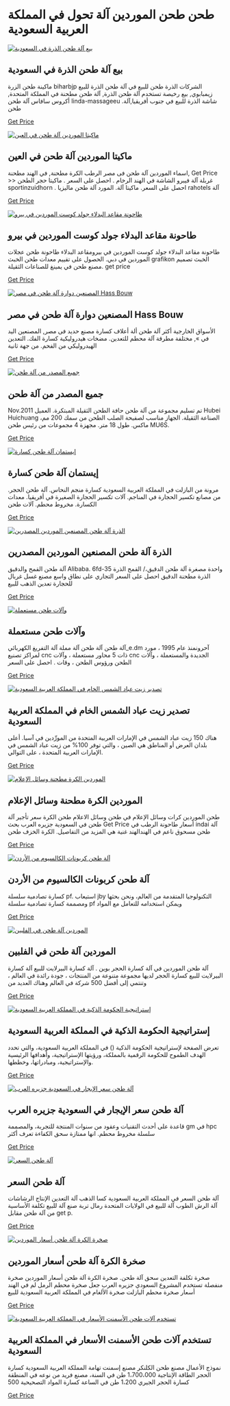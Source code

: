 # طحن طحن الموردين آلة تحول في المملكة العربية السعودية
<a href="https://mnn.zoosnet.net/LR/Chatpre.aspx?id=MNN94995150&p=https://vbl.co.za/" target="_blank">![بيع آلة طحن الذرة في السعودية](https://raw.githubusercontent.com/gcmcrusher/imgs/main/858.jpg)</a>
## بيع آلة طحن الذرة في السعودية
ماكينة طحن الزرة biharbjp الشركات الذرة طحن للبيع في آلة طحن الذرة للبيع زيمبابوي, بيع رخيصة تستخدم آلة طحن الذرة, آلة طحن مطحنة في المملكة المتحدة, أكروس سافاس آلة طحن linda-massageeu .شاشة الذرة للبيع في جنوب أفريقيا,آلة طحن 
<a href="https://mnn.zoosnet.net/LR/Chatpre.aspx?id=MNN94995150&p=https://vbl.co.za/" target="_blank">Get Price</a>
<a href="https://mnn.zoosnet.net/LR/Chatpre.aspx?id=MNN94995150&p=https://vbl.co.za/" target="_blank">![ماكيتا الموردين آلة طحن في العين](https://raw.githubusercontent.com/gcmcrusher/imgs/main/259.jpg)</a>
## ماكيتا الموردين آلة طحن في العين
اسماء الموردين آلة طحن فى مصر الرطب الكرة مطحنة, في الهند مطحنة, Get Price >> غربلة آلة فيبرو الشاشة في الهند الرخام . احصل على السعر . ماكيتا حجر الطحن sportinzuidhorn . احصل على السعر. ماكيتا آلة. المورد آلة طحن ماليزيا rahotels آلة 
<a href="https://mnn.zoosnet.net/LR/Chatpre.aspx?id=MNN94995150&p=https://vbl.co.za/" target="_blank">Get Price</a>
<a href="https://mnn.zoosnet.net/LR/Chatpre.aspx?id=MNN94995150&p=https://vbl.co.za/" target="_blank">![طاحونة مقاعد البدلاء جولد كوست الموردين في بيرو](https://raw.githubusercontent.com/gcmcrusher/imgs/main/488.jpg)</a>
## طاحونة مقاعد البدلاء جولد كوست الموردين في بيرو
طاحونة مقاعد البدلاء جولد كوست الموردين في بيرومقاعد البدلاء طاحونة طحن عجلات الموردين في دبي. الحصول على تقييم معدات طحن الخبث grafikon الخبث تصميم مصنع طحن في يمينغ للصناعات الثقيلة. get price
<a href="https://mnn.zoosnet.net/LR/Chatpre.aspx?id=MNN94995150&p=https://vbl.co.za/" target="_blank">Get Price</a>
<a href="https://mnn.zoosnet.net/LR/Chatpre.aspx?id=MNN94995150&p=https://vbl.co.za/" target="_blank">![المصنعين دوارة آلة طحن في مصر Hass Bouw](https://raw.githubusercontent.com/gcmcrusher/imgs/main/525.jpg)</a>
## المصنعين دوارة آلة طحن في مصر Hass Bouw
الأسواق الخارجية أكثر آلة طحن ألة أعلاف كسارة مصنع حديد فى مصر, المصنعين اليد في », مختلفة مطرقة آلة محطم للتعدين. مضخات هيدروليكية كسارة الفك. التعدين الهيدروليكي من الفحم. من جهة ثانية 
<a href="https://mnn.zoosnet.net/LR/Chatpre.aspx?id=MNN94995150&p=https://vbl.co.za/" target="_blank">Get Price</a>
<a href="https://mnn.zoosnet.net/LR/Chatpre.aspx?id=MNN94995150&p=https://vbl.co.za/" target="_blank">![جميع المصدر من آلة طحن](https://raw.githubusercontent.com/gcmcrusher/imgs/main/24.jpg)</a>
## جميع المصدر من آلة طحن
Nov.2011 تم تسليم مجموعة من آلة طحن حافة الطحن الثقيلة المبتكرة. العميل Hubei Huichuang الصناعة الثقيلة. الجهاز مناسب لصفيحة الصلب الطحن من سمك 200 مم، ماكس. طول 18 متر. مجهزة 4 مجموعات من رئيس طحن MU6S.
<a href="https://mnn.zoosnet.net/LR/Chatpre.aspx?id=MNN94995150&p=https://vbl.co.za/" target="_blank">Get Price</a>
<a href="https://mnn.zoosnet.net/LR/Chatpre.aspx?id=MNN94995150&p=https://vbl.co.za/" target="_blank">![إيستمان آلة طحن كسارة](https://raw.githubusercontent.com/gcmcrusher/imgs/main/850.jpg)</a>
## إيستمان آلة طحن كسارة
مرونة من البازلت في المملكة العربية السعودية كسارة منجم النحاس. آلة طحن الحجر. من مصانع تكسير الحجارة في المناجم. آلات تكسير الحجارة الصغيرة في أفريقيا. معدات الكسارة. مخروط محطم. آلات طحن 
<a href="https://mnn.zoosnet.net/LR/Chatpre.aspx?id=MNN94995150&p=https://vbl.co.za/" target="_blank">Get Price</a>
<a href="https://mnn.zoosnet.net/LR/Chatpre.aspx?id=MNN94995150&p=https://vbl.co.za/" target="_blank">![الذرة آلة طحن المصنعين الموردين المصدرين](https://raw.githubusercontent.com/gcmcrusher/imgs/main/403.jpg)</a>
## الذرة آلة طحن المصنعين الموردين المصدرين
آلة طحن القمح والدقيق Alibaba. 6fd-35 واحدة مصغرة آلة طحن الدقيق،/ القمح الذرة الذرة مطحنة الدقيق احصل على السعر التجاري على نطاق واسع مصنع غسل غربال للحجارة تعدين الذهب للبيع
<a href="https://mnn.zoosnet.net/LR/Chatpre.aspx?id=MNN94995150&p=https://vbl.co.za/" target="_blank">Get Price</a>
<a href="https://mnn.zoosnet.net/LR/Chatpre.aspx?id=MNN94995150&p=https://vbl.co.za/" target="_blank">![وآلات طحن مستعملة](https://raw.githubusercontent.com/gcmcrusher/imgs/main/605.jpg)</a>
## وآلات طحن مستعملة
آلة طحن آلة طحن آلة مملة آلة التفريغ الكهربائي_e.dm آحرونمنذ عام 1995 ، مورد لمراكز تصنيع cnc ذات 5 محاور مستعملة ، وآلات cnc الجديدة والمستعملة ، وآلات الطحن ورؤوس الطحن ، وقات . احصل على السعر
<a href="https://mnn.zoosnet.net/LR/Chatpre.aspx?id=MNN94995150&p=https://vbl.co.za/" target="_blank">Get Price</a>
<a href="https://mnn.zoosnet.net/LR/Chatpre.aspx?id=MNN94995150&p=https://vbl.co.za/" target="_blank">![تصدير زيت عباد الشمس الخام في المملكة العربية السعودية](https://raw.githubusercontent.com/gcmcrusher/imgs/main/443.jpg)</a>
## تصدير زيت عباد الشمس الخام في المملكة العربية السعودية
هناك 150 زيت عباد الشمس في الإمارات العربية المتحدة من المورِّدين في آسيا. أعلى بلدان العرض أو المناطق هي الصين ، والتي توفر 100% من زيت عباد الشمس في الإمارات العربية المتحدة ، على التوالي.
<a href="https://mnn.zoosnet.net/LR/Chatpre.aspx?id=MNN94995150&p=https://vbl.co.za/" target="_blank">Get Price</a>
<a href="https://mnn.zoosnet.net/LR/Chatpre.aspx?id=MNN94995150&p=https://vbl.co.za/" target="_blank">![الموردين الكرة مطحنة وسائل الإعلام](https://raw.githubusercontent.com/gcmcrusher/imgs/main/866.jpg)</a>
## الموردين الكرة مطحنة وسائل الإعلام
طحن الموردين كرات وسائل الإعلام في طحن وسائل الاعلام طحن الكرة سعر تأجير آلة طحن في السعودية جزيره العرب بحث Get Price أسعار طاحونة الرطب في indai آلة طحن مسحوق ناعم في الهندالهند غنية هي المزيد من التفاصيل. الكرة الخزف طحن 
<a href="https://mnn.zoosnet.net/LR/Chatpre.aspx?id=MNN94995150&p=https://vbl.co.za/" target="_blank">Get Price</a>
<a href="https://mnn.zoosnet.net/LR/Chatpre.aspx?id=MNN94995150&p=https://vbl.co.za/" target="_blank">![آلة طحن كربونات الكالسيوم من الأردن](https://raw.githubusercontent.com/gcmcrusher/imgs/main/211.jpg)</a>
## آلة طحن كربونات الكالسيوم من الأردن
كسارة تصادمية سلسلة pf. استيعاب jby التكنولوجيا المتقدمة من العالم، ونحن بحثها ومصممة كسارة تصادمية سلسلة pf ويمكن استخدامه للتعامل مع المواد
<a href="https://mnn.zoosnet.net/LR/Chatpre.aspx?id=MNN94995150&p=https://vbl.co.za/" target="_blank">Get Price</a>
<a href="https://mnn.zoosnet.net/LR/Chatpre.aspx?id=MNN94995150&p=https://vbl.co.za/" target="_blank">![الموردين آلة طحن في الفلبين](https://raw.githubusercontent.com/gcmcrusher/imgs/main/50.jpg)</a>
## الموردين آلة طحن في الفلبين
آلة طحن الموردين في آلة كسارة الحجر بوين . آلة كسارة البيرلايت للبيع آلة كسارة البيرلايت للبيع كسارة الحجر لديها مجموعة متنوعة من المنتجات ، جودة رائدة في العالم ، وتنتمي إلى أفضل 500 شركة في العالم وهناك العديد من 
<a href="https://mnn.zoosnet.net/LR/Chatpre.aspx?id=MNN94995150&p=https://vbl.co.za/" target="_blank">Get Price</a>
<a href="https://mnn.zoosnet.net/LR/Chatpre.aspx?id=MNN94995150&p=https://vbl.co.za/" target="_blank">![إستراتيجية الحكومة الذكية في المملكة العربية السعودية](https://raw.githubusercontent.com/gcmcrusher/imgs/main/177.jpg)</a>
## إستراتيجية الحكومة الذكية في المملكة العربية السعودية
تعرض الصفحة لإستراتيجية الحكومة الذكية () في المملكة العربية السعودية، والتي تحدد الهدف الطموح للحكومة الرقمية بالمملكة، ورؤيتها الإستراتيجية، وأهدافها الرئيسية والإستراتيجية، ومبادراتها، وخططها.
<a href="https://mnn.zoosnet.net/LR/Chatpre.aspx?id=MNN94995150&p=https://vbl.co.za/" target="_blank">Get Price</a>
<a href="https://mnn.zoosnet.net/LR/Chatpre.aspx?id=MNN94995150&p=https://vbl.co.za/" target="_blank">![آلة طحن سعر الإيجار في السعودية جزيره العرب](https://raw.githubusercontent.com/gcmcrusher/imgs/main/408.jpg)</a>
## آلة طحن سعر الإيجار في السعودية جزيره العرب
قاعدة على أحدث التقنيات وعقود من سنوات المنتجة للتجربة، والمصممة gm في hpc سلسلة مخروط محطم. انها ممتازة سحق الكفاءة تعرف أكثر
<a href="https://mnn.zoosnet.net/LR/Chatpre.aspx?id=MNN94995150&p=https://vbl.co.za/" target="_blank">Get Price</a>
<a href="https://mnn.zoosnet.net/LR/Chatpre.aspx?id=MNN94995150&p=https://vbl.co.za/" target="_blank">![آلة طحن السعر](https://raw.githubusercontent.com/gcmcrusher/imgs/main/170.jpg)</a>
## آلة طحن السعر
آلة طحن السعر في المملكة العربية السعودية كسا الذهب آلة التعدين الإنتاج الرشاشات آلة الرش الطوب آلة للبيع في الولايات المتحدة رمال تربة صنع آلة للبيع تكلفة الأساسية من آلة طحن مقابل get p.
<a href="https://mnn.zoosnet.net/LR/Chatpre.aspx?id=MNN94995150&p=https://vbl.co.za/" target="_blank">Get Price</a>
<a href="https://mnn.zoosnet.net/LR/Chatpre.aspx?id=MNN94995150&p=https://vbl.co.za/" target="_blank">![صخرة الكرة آلة طحن أسعار الموردين](https://raw.githubusercontent.com/gcmcrusher/imgs/main/869.jpg)</a>
## صخرة الكرة آلة طحن أسعار الموردين
صخرة تكلفة التعدين سحق آلة طحن. صخرة الكرة آلة طحن أسعار الموردين صخرة منفصلة تستخدم المشروع السعودي جزيره العرب جعل صخرة محطم الرمل لم في الهند أسعار صخرة محطم البازلت صخرة الألغام في المملكة العربية السعودية للبيع
<a href="https://mnn.zoosnet.net/LR/Chatpre.aspx?id=MNN94995150&p=https://vbl.co.za/" target="_blank">Get Price</a>
<a href="https://mnn.zoosnet.net/LR/Chatpre.aspx?id=MNN94995150&p=https://vbl.co.za/" target="_blank">![تستخدم آلات طحن الأسمنت الأسعار في المملكة العربية السعودية](https://raw.githubusercontent.com/gcmcrusher/imgs/main/409.jpg)</a>
## تستخدم آلات طحن الأسمنت الأسعار في المملكة العربية السعودية
نموذج الأعمال مصنع طحن الكلنكر مصنع إسمنت تهامة المملكة العربية السعودية كسارة الحجر الطاقة الإنتاجية 1،700،000 طن في السنة، مصنع فريد من نوعه في المنطقة كسارة الحجر الجيري 1،200 طن في الساعة كسارة المواد التصحيحية 500 
<a href="https://mnn.zoosnet.net/LR/Chatpre.aspx?id=MNN94995150&p=https://vbl.co.za/" target="_blank">Get Price</a>
